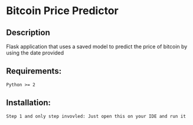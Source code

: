 # Bitcoin Price Predictor 

## Description
Flask application that uses a saved model to predict the price of bitcoin by using the date provided

## Requirements: 
    Python >= 2
    
## Installation: 
    Step 1 and only step invovled: Just open this on your IDE and run it